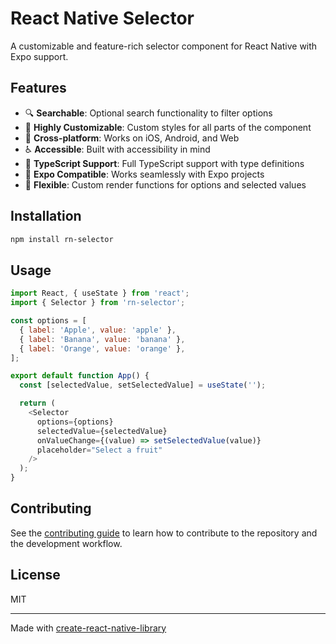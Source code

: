 # React Native Selector

A customizable and feature-rich selector component for React Native with Expo support.

## Features

- 🔍 **Searchable**: Optional search functionality to filter options
- 🎨 **Highly Customizable**: Custom styles for all parts of the component
- 📱 **Cross-platform**: Works on iOS, Android, and Web
- ♿ **Accessible**: Built with accessibility in mind
- 🚀 **TypeScript Support**: Full TypeScript support with type definitions
- 🎯 **Expo Compatible**: Works seamlessly with Expo projects
- 🔧 **Flexible**: Custom render functions for options and selected values

## Installation

```sh
npm install rn-selector
```

## Usage

```js
import React, { useState } from 'react';
import { Selector } from 'rn-selector';

const options = [
  { label: 'Apple', value: 'apple' },
  { label: 'Banana', value: 'banana' },
  { label: 'Orange', value: 'orange' },
];

export default function App() {
  const [selectedValue, setSelectedValue] = useState('');

  return (
    <Selector
      options={options}
      selectedValue={selectedValue}
      onValueChange={(value) => setSelectedValue(value)}
      placeholder="Select a fruit"
    />
  );
}
```

## Contributing

See the [contributing guide](CONTRIBUTING.md) to learn how to contribute to the repository and the development workflow.

## License

MIT

---

Made with [create-react-native-library](https://github.com/callstack/react-native-builder-bob)
